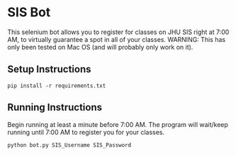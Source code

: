 # SIS Bot #

This selenium bot allows you to register for classes on JHU SIS right at 7:00 AM, to virtually guarantee a spot in all of your classes. 
WARNING: This has only been tested on Mac OS (and will probably only work on it). 

## Setup Instructions ##
```
pip install -r requirements.txt
```

## Running Instructions ##
Begin running at least a minute before 7:00 AM. The program will wait/keep running until 7:00 AM to register you for your classes. 
```
python bot.py SIS_Username SIS_Password
```
